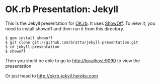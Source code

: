 OK.rb Presentation: Jekyll
==========================

This is the Jekyll presentation for [OK.rb](http://ok-ruby.org).  It uses [ShowOff](http://github.com/schacon/showoff).
To view it, you need to install showoff and then run it from this directory.

    $ gem install showoff
    $ git clone git://github.com/bratta/jekyll-presentation.git
    $ cd jekyll-presentation
    $ showoff

Then you shold be able to go to <http://localhost:9090> to view the presentation

Or just head to <http://okrb-jekyll.heroku.com>
